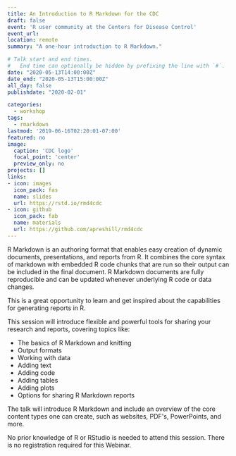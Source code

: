 ```yaml
---
title: An Introduction to R Markdown for the CDC
draft: false
event: 'R user community at the Centers for Disease Control'
event_url: 
location: remote
summary: "A one-hour introduction to R Markdown."

# Talk start and end times.
#   End time can optionally be hidden by prefixing the line with `#`.
date: "2020-05-13T14:00:00Z"
date_end: "2020-05-13T15:00:00Z"
all_day: false
publishdate: "2020-02-01"

categories:
  - workshop
tags:
  - rmarkdown
lastmod: '2019-06-16T02:20:01-07:00'
featured: no
image:
  caption: 'CDC logo'
  focal_point: 'center'
  preview_only: no
projects: []
links:
- icon: images
  icon_pack: fas
  name: slides
  url: https://rstd.io/rmd4cdc
- icon: github
  icon_pack: fab
  name: materials
  url: https://github.com/apreshill/rmd4cdc
---
```


R Markdown is an authoring format that enables easy creation of dynamic documents, presentations, and reports from R. It combines the core syntax of markdown with embedded R code chunks that are run so their output can be included in the final document. R Markdown documents are fully reproducible and can be updated whenever underlying R code or data changes.

This is a great opportunity to learn and get inspired about the capabilities for generating reports in R.

This session will introduce flexible and powerful tools for sharing your research and reports, covering topics like:

  *   The basics of R Markdown and knitting
  *   Output formats
  *   Working with data
  *   Adding text
  *   Adding code
  *   Adding tables
  *   Adding plots
  *   Options for sharing R Markdown reports
  
The talk will introduce R Markdown and include an overview of the core content types one can create, such as websites, PDF's, PowerPoints, and more.

No prior knowledge of R or RStudio is needed to attend this session. There is no registration required for this Webinar.